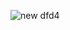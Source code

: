 ![new dfd4](https://cloud.githubusercontent.com/assets/25205320/23139247/0f76b442-f771-11e6-8d34-451701e18c0b.JPG)


